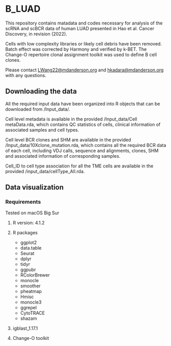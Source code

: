 # B_LUAD

This repository contains matadata and codes necessary for analysis of the scRNA and scBCR data of human LUAD presented in Hao et al. Cancer Discovery, in revision (2022). 

Cells with low complexity libraries or likely cell debris have been removed. Batch effect was corrected by Harmony and verified by k-BET. The Change-O repertoire clonal assignment toolkit was used to define B cell clones.

Please contact LWang22@mdanderson.org and hkadara@mdanderson.org with any questions.



## Downloading the data

All the required input data have been organized into R objects that can be downloaded from /Input_data/.

Cell level metadata is available in the provided /Input_data/Cell metaData.rda, which contains QC statistics of cells, clinical information of associated samples and cell types. 

Cell level BCR clones and SHM are available in the provided /Input_data/10Xclone_mutation.rda, which contains all the required BCR data of each cell, including VDJ calls, sequence and alignments, clones, SHM and associated information of corresponding samples.

Cell_ID to cell type association for all the TME cells are available in the provided /input_data/cellType_All.rda.


## Data visualization

### Requirements

Tested on macOS Big Sur

1. R version: 4.1.2
2. R packages
   - ggplot2
   - data.table
   - Seurat
   - dplyr
   - tidyr
   - ggpubr
   - RColorBrewer
   - monocle
   - smoother
   - pheatmap
   - Hmisc
   - monocle3
   - ggrepel
   - CytoTRACE
   - shazam

3. igblast_1.17.1
4. Change-O toolkit
